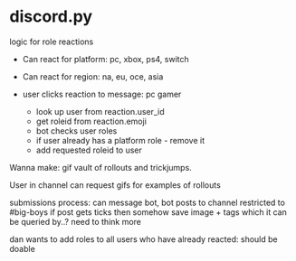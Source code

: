 # discord.py

logic for role reactions
- Can react for platform: pc, xbox, ps4, switch
- Can react for region: na, eu, oce, asia

- user clicks reaction to message: pc gamer
    - look up user from reaction.user_id
    - get roleid from reaction.emoji
    - bot checks user roles
    - if user already has a platform role - remove it
    - add requested roleid to user

Wanna make: gif vault of rollouts and trickjumps.

User in channel can request gifs for examples of rollouts

submissions process: can message bot, bot posts to channel restricted to #big-boys
if post gets ticks then somehow save image + tags which it can be queried by..? need to think more


dan wants to add roles to all users who have already reacted: should be doable